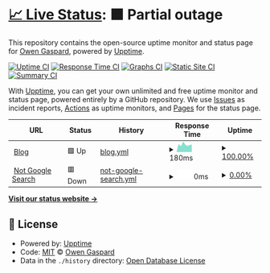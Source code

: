 # [📈 Live Status](https://status.ogaspard.com): <!--live status--> **🟧 Partial outage**

This repository contains the open-source uptime monitor and status page for [Owen Gaspard](https://ogaspard.com), powered by [Upptime](https://github.com/upptime/upptime).

[![Uptime CI](https://github.com/owengaspard/uptime/workflows/Uptime%20CI/badge.svg)](https://github.com/owengaspard/uptime/actions?query=workflow%3A%22Uptime+CI%22)
[![Response Time CI](https://github.com/owengaspard/uptime/workflows/Response%20Time%20CI/badge.svg)](https://github.com/owengaspard/uptime/actions?query=workflow%3A%22Response+Time+CI%22)
[![Graphs CI](https://github.com/owengaspard/uptime/workflows/Graphs%20CI/badge.svg)](https://github.com/owengaspard/uptime/actions?query=workflow%3A%22Graphs+CI%22)
[![Static Site CI](https://github.com/owengaspard/uptime/workflows/Static%20Site%20CI/badge.svg)](https://github.com/owengaspard/uptime/actions?query=workflow%3A%22Static+Site+CI%22)
[![Summary CI](https://github.com/owengaspard/uptime/workflows/Summary%20CI/badge.svg)](https://github.com/owengaspard/uptime/actions?query=workflow%3A%22Summary+CI%22)

With [Upptime](https://upptime.js.org), you can get your own unlimited and free uptime monitor and status page, powered entirely by a GitHub repository. We use [Issues](https://github.com/owengaspard/uptime/issues) as incident reports, [Actions](https://github.com/owengaspard/uptime/actions) as uptime monitors, and [Pages](https://status.ogaspard.com) for the status page.

<!--start: status pages-->
<!-- This summary is generated by Upptime (https://github.com/upptime/upptime) -->
<!-- Do not edit this manually, your changes will be overwritten -->
<!-- prettier-ignore -->
| URL | Status | History | Response Time | Uptime |
| --- | ------ | ------- | ------------- | ------ |
| <img alt="" src="https://favicons.githubusercontent.com/ogaspard.com" height="13"> [Blog](https://ogaspard.com) | 🟩 Up | [blog.yml](https://github.com/owengaspard/uptime/commits/HEAD/history/blog.yml) | <details><summary><img alt="Response time graph" src="./graphs/blog/response-time-week.png" height="20"> 180ms</summary><br><a href="https://status.ogaspard.com/history/blog"><img alt="Response time 178" src="https://img.shields.io/endpoint?url=https%3A%2F%2Fraw.githubusercontent.com%2Fowengaspard%2Fuptime%2FHEAD%2Fapi%2Fblog%2Fresponse-time.json"></a><br><a href="https://status.ogaspard.com/history/blog"><img alt="24-hour response time 181" src="https://img.shields.io/endpoint?url=https%3A%2F%2Fraw.githubusercontent.com%2Fowengaspard%2Fuptime%2FHEAD%2Fapi%2Fblog%2Fresponse-time-day.json"></a><br><a href="https://status.ogaspard.com/history/blog"><img alt="7-day response time 180" src="https://img.shields.io/endpoint?url=https%3A%2F%2Fraw.githubusercontent.com%2Fowengaspard%2Fuptime%2FHEAD%2Fapi%2Fblog%2Fresponse-time-week.json"></a><br><a href="https://status.ogaspard.com/history/blog"><img alt="30-day response time 178" src="https://img.shields.io/endpoint?url=https%3A%2F%2Fraw.githubusercontent.com%2Fowengaspard%2Fuptime%2FHEAD%2Fapi%2Fblog%2Fresponse-time-month.json"></a><br><a href="https://status.ogaspard.com/history/blog"><img alt="1-year response time 178" src="https://img.shields.io/endpoint?url=https%3A%2F%2Fraw.githubusercontent.com%2Fowengaspard%2Fuptime%2FHEAD%2Fapi%2Fblog%2Fresponse-time-year.json"></a></details> | <details><summary><a href="https://status.ogaspard.com/history/blog">100.00%</a></summary><a href="https://status.ogaspard.com/history/blog"><img alt="All-time uptime 100.00%" src="https://img.shields.io/endpoint?url=https%3A%2F%2Fraw.githubusercontent.com%2Fowengaspard%2Fuptime%2FHEAD%2Fapi%2Fblog%2Fuptime.json"></a><br><a href="https://status.ogaspard.com/history/blog"><img alt="24-hour uptime 100.00%" src="https://img.shields.io/endpoint?url=https%3A%2F%2Fraw.githubusercontent.com%2Fowengaspard%2Fuptime%2FHEAD%2Fapi%2Fblog%2Fuptime-day.json"></a><br><a href="https://status.ogaspard.com/history/blog"><img alt="7-day uptime 100.00%" src="https://img.shields.io/endpoint?url=https%3A%2F%2Fraw.githubusercontent.com%2Fowengaspard%2Fuptime%2FHEAD%2Fapi%2Fblog%2Fuptime-week.json"></a><br><a href="https://status.ogaspard.com/history/blog"><img alt="30-day uptime 100.00%" src="https://img.shields.io/endpoint?url=https%3A%2F%2Fraw.githubusercontent.com%2Fowengaspard%2Fuptime%2FHEAD%2Fapi%2Fblog%2Fuptime-month.json"></a><br><a href="https://status.ogaspard.com/history/blog"><img alt="1-year uptime 100.00%" src="https://img.shields.io/endpoint?url=https%3A%2F%2Fraw.githubusercontent.com%2Fowengaspard%2Fuptime%2FHEAD%2Fapi%2Fblog%2Fuptime-year.json"></a></details>
| <img alt="" src="https://favicons.githubusercontent.com/notgoogle.win" height="13"> [Not Google Search](https://notgoogle.win) | 🟥 Down | [not-google-search.yml](https://github.com/owengaspard/uptime/commits/HEAD/history/not-google-search.yml) | <details><summary><img alt="Response time graph" src="./graphs/not-google-search/response-time-week.png" height="20"> 0ms</summary><br><a href="https://status.ogaspard.com/history/not-google-search"><img alt="Response time 280" src="https://img.shields.io/endpoint?url=https%3A%2F%2Fraw.githubusercontent.com%2Fowengaspard%2Fuptime%2FHEAD%2Fapi%2Fnot-google-search%2Fresponse-time.json"></a><br><a href="https://status.ogaspard.com/history/not-google-search"><img alt="24-hour response time 0" src="https://img.shields.io/endpoint?url=https%3A%2F%2Fraw.githubusercontent.com%2Fowengaspard%2Fuptime%2FHEAD%2Fapi%2Fnot-google-search%2Fresponse-time-day.json"></a><br><a href="https://status.ogaspard.com/history/not-google-search"><img alt="7-day response time 0" src="https://img.shields.io/endpoint?url=https%3A%2F%2Fraw.githubusercontent.com%2Fowengaspard%2Fuptime%2FHEAD%2Fapi%2Fnot-google-search%2Fresponse-time-week.json"></a><br><a href="https://status.ogaspard.com/history/not-google-search"><img alt="30-day response time 280" src="https://img.shields.io/endpoint?url=https%3A%2F%2Fraw.githubusercontent.com%2Fowengaspard%2Fuptime%2FHEAD%2Fapi%2Fnot-google-search%2Fresponse-time-month.json"></a><br><a href="https://status.ogaspard.com/history/not-google-search"><img alt="1-year response time 280" src="https://img.shields.io/endpoint?url=https%3A%2F%2Fraw.githubusercontent.com%2Fowengaspard%2Fuptime%2FHEAD%2Fapi%2Fnot-google-search%2Fresponse-time-year.json"></a></details> | <details><summary><a href="https://status.ogaspard.com/history/not-google-search">0.00%</a></summary><a href="https://status.ogaspard.com/history/not-google-search"><img alt="All-time uptime 50.70%" src="https://img.shields.io/endpoint?url=https%3A%2F%2Fraw.githubusercontent.com%2Fowengaspard%2Fuptime%2FHEAD%2Fapi%2Fnot-google-search%2Fuptime.json"></a><br><a href="https://status.ogaspard.com/history/not-google-search"><img alt="24-hour uptime 0.00%" src="https://img.shields.io/endpoint?url=https%3A%2F%2Fraw.githubusercontent.com%2Fowengaspard%2Fuptime%2FHEAD%2Fapi%2Fnot-google-search%2Fuptime-day.json"></a><br><a href="https://status.ogaspard.com/history/not-google-search"><img alt="7-day uptime 0.00%" src="https://img.shields.io/endpoint?url=https%3A%2F%2Fraw.githubusercontent.com%2Fowengaspard%2Fuptime%2FHEAD%2Fapi%2Fnot-google-search%2Fuptime-week.json"></a><br><a href="https://status.ogaspard.com/history/not-google-search"><img alt="30-day uptime 50.70%" src="https://img.shields.io/endpoint?url=https%3A%2F%2Fraw.githubusercontent.com%2Fowengaspard%2Fuptime%2FHEAD%2Fapi%2Fnot-google-search%2Fuptime-month.json"></a><br><a href="https://status.ogaspard.com/history/not-google-search"><img alt="1-year uptime 50.70%" src="https://img.shields.io/endpoint?url=https%3A%2F%2Fraw.githubusercontent.com%2Fowengaspard%2Fuptime%2FHEAD%2Fapi%2Fnot-google-search%2Fuptime-year.json"></a></details>

<!--end: status pages-->

[**Visit our status website →**](https://status.ogaspard.com)

## 📄 License

- Powered by: [Upptime](https://github.com/upptime/upptime)
- Code: [MIT](./LICENSE) © [Owen Gaspard](https://ogaspard.com)
- Data in the `./history` directory: [Open Database License](https://opendatacommons.org/licenses/odbl/1-0/)
